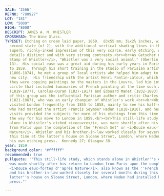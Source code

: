 ```yaml
---
SALE: '2566'
REFNO: "780927"
LOT: "181"
LOW: "5000"
HIGH: "8000"
DESCRIPT: JAMES A. M. WHISTLER
CROSSHEAD: The Wine Glass.
TYPESET: Etching on cream laid paper, 1859.  83x55 mm; 3¼x2⅛ inches, wide margins.  MacDonald's
  second state (of 2), with the additional vertical shading lines in the background.  A
  superb, richly-inked impression of this very scarce, early etching, with all the
  details distinct and with very strong contrasts.<br><br>As Getscher notes in <i>The
  Stamp of Whistler</i>, "Whistler was a very social animal," (Oberlin, 1977, page
  13).  His social ease was a great aid during his early years in Paris from 1855
  to 1859.  Through his short training in the studio of Parisian artist Charles Gleyre
  (1806-1874), he met a group of local artists who helped him adapt to life in the
  new city.  His friendship with the artist Henri Fantin-Latour, which developed while
  they were copying paintings by the masters in the Louvre, led him into an artistic
  circle that included luminaries of French painting at the time such as Gustave Courbet
  (1819-1877), Carolus-Duran (1837-1917) and Édouard Manet (1832-1883).  Another associate
  of this group was the influential Parisian author and critic Charles Baudelaire
  (1821-1867), who was an early champion of Whistler's work.<br><br>Whistler also
  visited London frequently from 1855 to 1858, mainly to see his half-sister Deborah,
  who had married the artist Francis Seymour Haden (1818-1910), and her family.  These
  visits provided the subjects for more of his etchings from this time and prepared
  the way for his move to London in 1859.<br><br>This still-life study, which stands
  alone in Whistler's etched <i>oeuvre</i>, was made shortly after his return to London
  from Paris upon the completion of the "French Set" or <i>Douze eaux-fortes d'après
  Nature</i>. Whistler and his brother-in-law worked closely for several months during
  this time at the latter's house on Sloane Street, London, where Haden had installed
  his own etching press.  Kennedy 27; Glasgow 38.
year: 1859
background_color: "#ffffff"
recommended: true
pullquote: '"This still-life study, which stands alone in Whistler''s etched <i>oeuvre</i>,
  was made shortly after his return to London from Paris upon the completion of the
  <i>Douze eaux-fortes d''après Nature</i>, also known as the ''French Set.''  Whistler
  and his brother-in-law worked closely for several months during this time at the
  latter''s house on Sloane Street, London, where Haden had installed his own etching
  press."'

---
```

